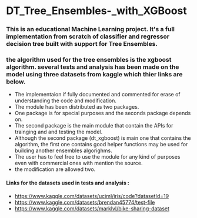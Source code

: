 # DT_Tree_Ensembles-_with_XGBoost
### This is an educational Machine Learning project. It's a full implementation from scratch of classifier and regressor decision tree built with support for Tree Ensembles.
### the algorithm used for the tree ensembles is the xgboost algorithm. several tests and analysis has been made on the model using three datasets from kaggle which thier links are below.
- The implementaion if fully documented and commented for erase of understanding the code and modification.
- The module has been distributed as two packages.
- One package is for special purposes and the seconds package depends on.
- The second package is the main module that contain the APIs for trainging and and testing the model.
- Although the second package (dt_xgboost) is main one that contains the algorithm, the first one contains good helper functions may be used for building another ensembles algorighms.
- The user has to feel free to use the module for any kind of purposes even with commercial ones with mention the source.
- the modification are allowed two.

#### Links for the datasets used in tests and analysis :

- https://www.kaggle.com/datasets/uciml/iris/code?datasetId=19
- https://www.kaggle.com/datasets/brendan45774/test-file
- https://www.kaggle.com/datasets/marklvl/bike-sharing-dataset
